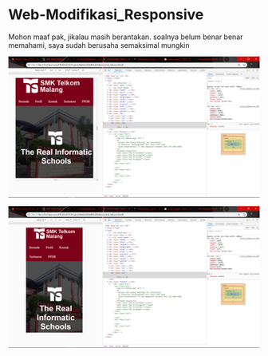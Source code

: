 # Web-Modifikasi_Responsive
Mohon maaf pak, jikalau masih berantakan. soalnya belum benar benar memahami, saya sudah berusaha semaksimal mungkin

![alt text](https://github.com/DamarRaihanChoirulFirdaus27RPL/Web-Modifikasi_Responsive/blob/master/Screenshot%20(146).png)

![alt text](https://github.com/DamarRaihanChoirulFirdaus27RPL/Web-Modifikasi_Responsive/blob/master/Screenshot%20(147).png)
